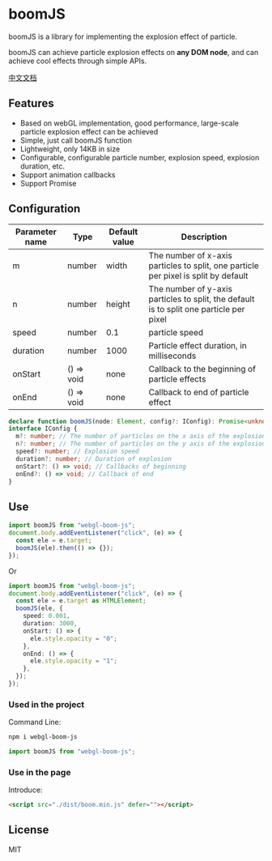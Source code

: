 # boomJS

boomJS is a library for implementing the explosion effect of particle.

boomJS can achieve particle explosion effects on <b>any DOM node</b>, and can achieve cool effects through simple APIs.

[中文文档](https://github.com/junqiuzhang/boom-js/blob/master/README_zh-CN.md)

## Features

- Based on webGL implementation, good performance, large-scale particle explosion effect can be achieved
- Simple, just call boomJS function
- Lightweight, only 14KB in size
- Configurable, configurable particle number, explosion speed, explosion duration, etc.
- Support animation callbacks
- Support Promise

## Configuration

| Parameter name | Type       | Default value | Description                                                                             |
| -------------- | ---------- | ------------- | --------------------------------------------------------------------------------------- |
| m              | number     | width         | The number of x-axis particles to split, one particle per pixel is split by default     |
| n              | number     | height        | The number of y-axis particles to split, the default is to split one particle per pixel |
| speed          | number     | 0.1           | particle speed                                                                          |
| duration       | number     | 1000          | Particle effect duration, in milliseconds                                               |
| onStart        | () => void | none          | Callback to the beginning of particle effects                                           |
| onEnd          | () => void | none          | Callback to end of particle effect                                                      |

```ts
declare function boomJS(node: Element, config?: IConfig): Promise<unknown>;
interface IConfig {
  m?: number; // The number of particles on the x axis of the explosion
  n?: number; // The number of particles on the y axis of the explosion
  speed?: number; // Explosion speed
  duration?: number; // Duration of explosion
  onStart?: () => void; // Callbacks of beginning
  onEnd?: () => void; // Callback of end
}
```

## Use

```ts
import boomJS from "webgl-boom-js";
document.body.addEventListener("click", (e) => {
  const ele = e.target;
  boomJS(ele).then(() => {});
});
```

Or

```ts
import boomJS from "webgl-boom-js";
document.body.addEventListener("click", (e) => {
  const ele = e.target as HTMLElement;
  boomJS(ele, {
    speed: 0.001,
    duration: 3000,
    onStart: () => {
      ele.style.opacity = "0";
    },
    onEnd: () => {
      ele.style.opacity = "1";
    },
  });
});
```

### Used in the project

Command Line:

```sh
npm i webgl-boom-js
```

```ts
import boomJS from "webgl-boom-js";
```

### Use in the page

Introduce:

```html
<script src="./dist/boom.min.js" defer=""></script>
```

## License

MIT
